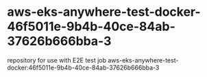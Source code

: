 # aws-eks-anywhere-test-docker-46f5011e-9b4b-40ce-84ab-37626b666bba-3
repository for use with E2E test job aws-eks-anywhere-test-docker:46f5011e-9b4b-40ce-84ab-37626b666bba-3
